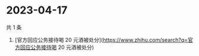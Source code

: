 # 2023-04-17

共 1 条

<!-- BEGIN -->
<!-- 最后更新时间 Mon Apr 17 2023 06:07:48 GMT+0800 (China Standard Time) -->

1. [官方回应公务接待喝 20
   元酒被处分](https://www.zhihu.com/search?q=官方回应公务接待喝 20 元酒被处分)

<!-- END -->
